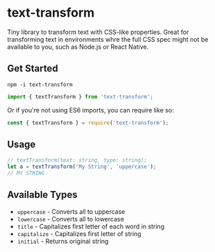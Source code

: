 # text-transform

Tiny library to transform text with CSS-like properties. Great for transforming text in environments whre the full CSS spec might not be available to you, such as Node.js or React Native.

## Get Started

```
npm -i text-transform
```

```js
import { textTransform } from 'text-transform';
```

Or if you're not using ES6 imports, you can require like so:

```js
const { textTransform } = require('text-transform');
```

## Usage

```js
// textTransform(text: string, type: string);
let a = textTransform('My String', 'uppercase');
// MY STRING
```

## Available Types

- `uppercase` - Converts all to uppercase
- `lowercase` - Converts all to lowercase
- `title` - Capitalizes first letter of each word in string
- `capitalize` - Capitalizes first letter of string
- `initial` - Returns original string

